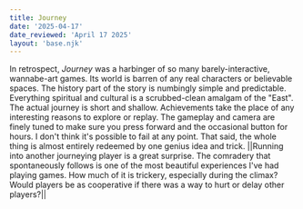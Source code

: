 ```yaml
---
title: Journey
date: '2025-04-17'
date_reviewed: 'April 17 2025'
layout: 'base.njk'
---
```


In retrospect, _Journey_ was a harbinger of so many barely-interactive, wannabe-art games. Its world is barren of any real characters or believable spaces. The history part of the story is numbingly simple and predictable. Everything spiritual and cultural is a scrubbed-clean amalgam of the "East". The actual journey is short and shallow. Achievements take the place of any interesting reasons to explore or replay. The gameplay and camera are finely tuned to make sure you press forward and the occasional button for hours. I don't think it's possible to fail at any point. That said, the whole thing is almost entirely redeemed by one genius idea and trick.
||Running into another journeying player is a great surprise. The comradery that spontaneously follows is one of the most beautiful experiences I've had playing games. How much of it is trickery, especially during the climax? Would players be as cooperative if there was a way to hurt or delay other players?||